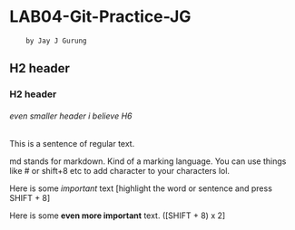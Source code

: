 # LAB04-Git-Practice-JG
        by Jay J Gurung
## H2 header

### H2 header 

###### even smaller header i believe H6


This is a sentence of regular text.

md stands for markdown. Kind of a marking language. You can use things like # or shift+8 etc to add character to your characters lol.


Here is some *important* text [highlight the word or sentence and press SHIFT + 8]

Here is some **even more important** text. ([SHIFT + 8) x 2]

